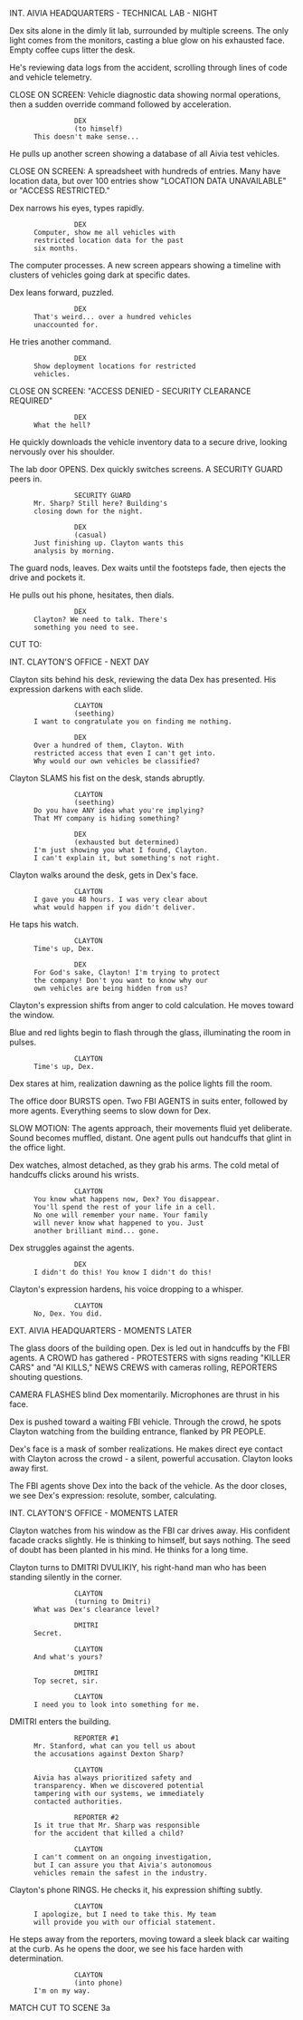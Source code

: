 INT. AIVIA HEADQUARTERS - TECHNICAL LAB - NIGHT

Dex sits alone in the dimly lit lab, surrounded by multiple screens. The 
only light comes from the monitors, casting a blue glow on his exhausted 
face. Empty coffee cups litter the desk.

He's reviewing data logs from the accident, scrolling through lines of 
code and vehicle telemetry.

CLOSE ON SCREEN: Vehicle diagnostic data showing normal operations, then 
a sudden override command followed by acceleration.

                    DEX
                    (to himself)
          This doesn't make sense...

He pulls up another screen showing a database of all Aivia test vehicles.

CLOSE ON SCREEN: A spreadsheet with hundreds of entries. Many have 
location data, but over 100 entries show "LOCATION DATA UNAVAILABLE" or 
"ACCESS RESTRICTED."

Dex narrows his eyes, types rapidly.

                    DEX
          Computer, show me all vehicles with 
          restricted location data for the past 
          six months.

The computer processes. A new screen appears showing a timeline with 
clusters of vehicles going dark at specific dates.

Dex leans forward, puzzled.

                    DEX
          That's weird... over a hundred vehicles 
          unaccounted for.

He tries another command.

                    DEX
          Show deployment locations for restricted 
          vehicles.

CLOSE ON SCREEN: "ACCESS DENIED - SECURITY CLEARANCE REQUIRED"

                    DEX
          What the hell?

He quickly downloads the vehicle inventory data to a secure drive, looking 
nervously over his shoulder.

The lab door OPENS. Dex quickly switches screens. A SECURITY GUARD peers in.

                    SECURITY GUARD
          Mr. Sharp? Still here? Building's 
          closing down for the night.

                    DEX
                    (casual)
          Just finishing up. Clayton wants this 
          analysis by morning.

The guard nods, leaves. Dex waits until the footsteps fade, then ejects 
the drive and pockets it.

He pulls out his phone, hesitates, then dials.

                    DEX
          Clayton? We need to talk. There's 
          something you need to see.

CUT TO:

INT. CLAYTON'S OFFICE - NEXT DAY

Clayton sits behind his desk, reviewing the data Dex has presented. His 
expression darkens with each slide.

                    CLAYTON
                    (seething)
          I want to congratulate you on finding me nothing.

                    DEX
          Over a hundred of them, Clayton. With 
          restricted access that even I can't get into. 
          Why would our own vehicles be classified?

Clayton SLAMS his fist on the desk, stands abruptly.

                    CLAYTON
                    (seething)
          Do you have ANY idea what you're implying?
          That MY company is hiding something?

                    DEX
                    (exhausted but determined)
          I'm just showing you what I found, Clayton.
          I can't explain it, but something's not right.

Clayton walks around the desk, gets in Dex's face.

                    CLAYTON
          I gave you 48 hours. I was very clear about 
          what would happen if you didn't deliver.

He taps his watch.

                    CLAYTON
          Time's up, Dex.

                    DEX
          For God's sake, Clayton! I'm trying to protect 
          the company! Don't you want to know why our 
          own vehicles are being hidden from us?

Clayton's expression shifts from anger to cold calculation. He moves toward the window.

Blue and red lights begin to flash through the glass, illuminating the room in pulses.

                    CLAYTON
          Time's up, Dex.

Dex stares at him, realization dawning as the police lights fill the room.

The office door BURSTS open. Two FBI AGENTS in suits enter, followed by 
more agents. Everything seems to slow down for Dex.

SLOW MOTION: The agents approach, their movements fluid yet deliberate. 
Sound becomes muffled, distant. One agent pulls out handcuffs that glint 
in the office light.

Dex watches, almost detached, as they grab his arms. The cold metal of 
handcuffs clicks around his wrists.

                    CLAYTON
          You know what happens now, Dex? You disappear. 
          You'll spend the rest of your life in a cell. 
          No one will remember your name. Your family 
          will never know what happened to you. Just 
          another brilliant mind... gone.

Dex struggles against the agents.

                    DEX
          I didn't do this! You know I didn't do this!

Clayton's expression hardens, his voice dropping to a whisper.

                    CLAYTON
          No, Dex. You did.

EXT. AIVIA HEADQUARTERS - MOMENTS LATER

The glass doors of the building open. Dex is led out in handcuffs by the 
FBI agents. A CROWD has gathered - PROTESTERS with signs reading "KILLER 
CARS" and "AI KILLS," NEWS CREWS with cameras rolling, REPORTERS shouting 
questions.

CAMERA FLASHES blind Dex momentarily. Microphones are thrust in his face.

Dex is pushed toward a waiting FBI vehicle. Through the crowd, he spots 
Clayton watching from the building entrance, flanked by PR PEOPLE.

Dex's face is a mask of somber realizations. He makes direct eye contact 
with Clayton across the crowd - a silent, powerful accusation. Clayton 
looks away first.

The FBI agents shove Dex into the back of the vehicle. As the door closes, 
we see Dex's expression: resolute, somber, calculating.

INT. CLAYTON'S OFFICE - MOMENTS LATER

Clayton watches from his window as the FBI car drives away. His confident 
facade cracks slightly. He is thinking to himself, but says nothing. The seed of
doubt has been planted in his mind. He thinks for a long time.

Clayton turns to DMITRI DVULIKIY, his right-hand man who has been standing 
silently in the corner.

                    CLAYTON
                    (turning to Dmitri)
          What was Dex's clearance level?

                    DMITRI
          Secret.

                    CLAYTON
          And what's yours?

                    DMITRI
          Top secret, sir.

                    CLAYTON
          I need you to look into something for me.

DMITRI enters the building.

                    REPORTER #1
          Mr. Stanford, what can you tell us about 
          the accusations against Dexton Sharp?

                    CLAYTON
          Aivia has always prioritized safety and 
          transparency. When we discovered potential 
          tampering with our systems, we immediately 
          contacted authorities.

                    REPORTER #2
          Is it true that Mr. Sharp was responsible 
          for the accident that killed a child?

                    CLAYTON
          I can't comment on an ongoing investigation, 
          but I can assure you that Aivia's autonomous 
          vehicles remain the safest in the industry.

Clayton's phone RINGS. He checks it, his expression shifting subtly.

                    CLAYTON
          I apologize, but I need to take this. My team 
          will provide you with our official statement.

He steps away from the reporters, moving toward a sleek black car waiting 
at the curb. As he opens the door, we see his face harden with determination.

                    CLAYTON
                    (into phone)
          I'm on my way.

MATCH CUT TO SCENE 3a
